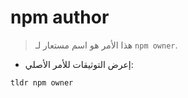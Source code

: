 # npm author

> هذا الأمر هو اسم مستعار لـ `npm owner`.

- إعرض التوثيقات للأمر الأصلي:

`tldr npm owner`
